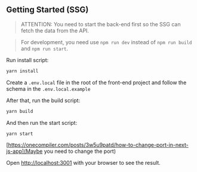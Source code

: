 ## Getting Started (SSG)

> ATTENTION: You need to start the back-end first so the SSG can fetch the data from the API.

> For development, you need use `npm run dev` instead of `npm run build` and `npm run start`.

Run install script:

```bash
yarn install
```

Create a `.env.local` file in the root of the front-end project and follow the schema in the `.env.local.example`

After that, run the build script:

```bash
yarn build
```

And then run the start script:

```bash
yarn start
```

[https://onecompiler.com/posts/3w5u9patd/how-to-change-port-in-next-js-app](Maybe you need to change the port)

Open [http://localhost:3001](http://localhost:3001) with your browser to see the result.
